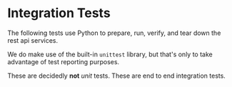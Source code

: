 # Integration Tests
The following tests use Python to prepare, run, verify, and tear down the rest api services.

We do make use of the built-in `unittest` library, but that's only to take advantage of test reporting purposes.

These are decidedly **not** _unit_ tests. These are end to end integration tests.
